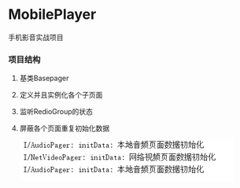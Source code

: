 # MobilePlayer
手机影音实战项目

### 项目结构
1. 基类Basepager
2. 定义并且实例化各个子页面
3. 监听RedioGroup的状态
4. 屏蔽各个页面重复初始化数据

    ![image](screenshot/8R39331_7LFKG}NLXQ68%P8.png)

